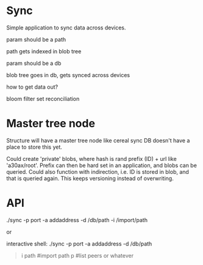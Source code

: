 # Sync

Simple application to sync data across devices.

param should be a path

path gets indexed in blob tree

param should be a db

blob tree goes in db, gets synced across devices

how to get data out?




bloom filter set reconciliation

# Master tree node
Structure will have a master tree node like cereal sync
DB doesn't have a place to store this yet.

Could create 'private' blobs, where hash is rand prefix (ID) + url like 'a30ax/root'.
Prefix can then be hard set in an application, and blobs can be queried.
Could also function with indirection, i.e. ID is stored in blob, and that is queried again.
This keeps versioning instead of overwriting.



# API
./sync -p port -a addaddress -d /db/path -i /import/path

or

interactive shell:
./sync -p port -a addaddress -d /db/path
> i path #import path
> p #list peers or whatever
